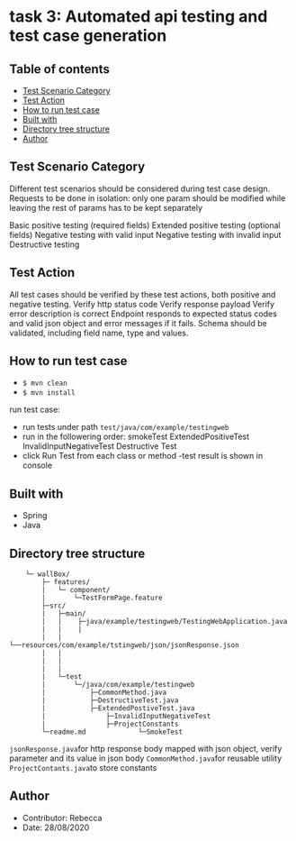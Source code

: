 # task 3: Automated api testing and test case generation

## Table of contents
* [Test Scenario Category](#test-scenario-category)
* [Test Action](#test-action)
* [How to run test case](#how-to-run-test-case)
* [Built with](#built-with)
* [Directory tree structure](#directory-tree-structure)
* [Author](#author)


## Test Scenario Category

Different test scenarios should be considered during test case design.
Requests to be done in isolation: only one param should be modified while leaving the rest of params has to be kept separately 

Basic positive testing (required fields)
Extended positive testing (optional fields)
Negative testing with valid input
Negative testing with invalid input
Destructive testing

## Test Action

All test cases should be verified by these test actions, both positive and negative testing. 
Verify http status code
Verify response payload
Verify error description is correct
Endpoint responds to expected status codes and valid json object and error messages if it fails. Schema should be validated, including field name, type and values.

## How to run test case
- `$ mvn clean`
- `$ mvn install`

run test case:
- run tests under path `test/java/com/example/testingweb`
- run in the followering order:
  smokeTest 
  ExtendedPositiveTest
  InvalidInputNegativeTest
  Destructive Test
- click Run Test from each class or method
-test result is shown in console


   
## Built with
* Spring 
* Java 

## Directory tree structure
```
	└─ wallBox/
		├─ features/
		|	└─ component/
		|		└─TestFormPage.feature
		├─src/
		|	├─main/
		|	|    ├─java/example/testingweb/TestingWebApplication.java
		|	|    |
		|	|    └──resources/com/example/tstingweb/json/jsonResponse.json
		|	|	
		|	|		
		|	|	
		|	└─test
		|	    └─/java/com/example/testingweb
		|			├─CommonMethod.java
		|			├─DestructiveTest.java
		|			├─ExtendedPostiveTest.java
		|		        ├─InvalidInputNegativeTest
		|		        ├─ProjectConstants
		└─readme.md             └─SmokeTest
``` 

`jsonResponse.java`for http response body mapped with json object, verify parameter and its value in json body
`CommonMethod.java`for reusable utility
`ProjectContants.java`to store constants


## Author
* Contributor: Rebecca
* Date: 28/08/2020
